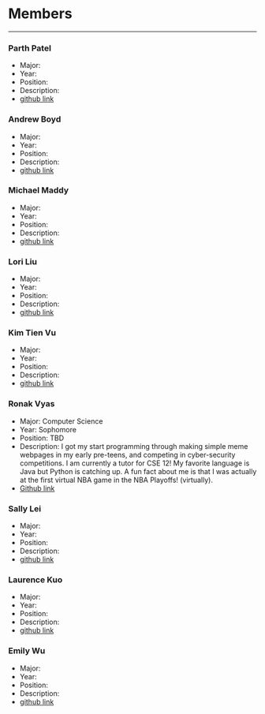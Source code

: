 # Members
---
### Parth Patel
 - Major:
 - Year:
 - Position:
 - Description: 
 - [github link]()

### Andrew Boyd
 - Major:
 - Year:
 - Position:
 - Description: 
 - [github link]()
 
### Michael Maddy
 - Major:
 - Year:
 - Position:
 - Description: 
 - [github link]()


### Lori Liu
 - Major:
 - Year:
 - Position:
 - Description: 
 - [github link]()

### Kim Tien Vu
 - Major:
 - Year:
 - Position:
 - Description: 
 - [github link]()

### Ronak Vyas
 - Major: Computer Science
 - Year: Sophomore
 - Position: TBD
 - Description: I got my start programming through making simple meme webpages in my early pre-teens, and competing in cyber-security competitions. I am currently a tutor for CSE 12! My favorite language is Java but Python is catching up. A fun fact about me is that I was actually at the first virtual NBA game in the NBA Playoffs! (virtually). 
 - [Github link](https://github.com/LiLronV)

### Sally Lei
 - Major:
 - Year:
 - Position:
 - Description: 
 - [github link]()

### Laurence Kuo
 - Major:
 - Year:
 - Position:
 - Description: 
 - [github link]()

### Emily Wu
 - Major:
 - Year:
 - Position:
 - Description: 
 - [github link]() 
